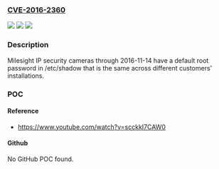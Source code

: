 ### [CVE-2016-2360](https://cve.mitre.org/cgi-bin/cvename.cgi?name=CVE-2016-2360)
![](https://img.shields.io/static/v1?label=Product&message=IP%20security%20cameras&color=blue)
![](https://img.shields.io/static/v1?label=Version&message=n%2Fa&color=blue)
![](https://img.shields.io/static/v1?label=Vulnerability&message=default%20password&color=brighgreen)

### Description

Milesight IP security cameras through 2016-11-14 have a default root password in /etc/shadow that is the same across different customers' installations.

### POC

#### Reference
- https://www.youtube.com/watch?v=scckkI7CAW0

#### Github
No GitHub POC found.

